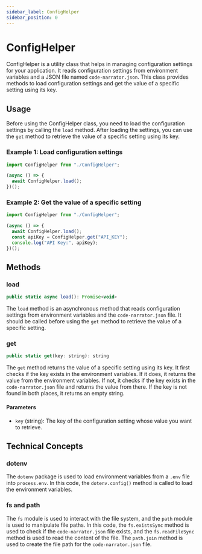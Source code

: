 ```yaml
---
sidebar_label: ConfigHelper
sidebar_position: 0
---
```

# ConfigHelper

ConfigHelper is a utility class that helps in managing configuration settings for your application. It reads configuration settings from environment variables and a JSON file named `code-narrator.json`. This class provides methods to load configuration settings and get the value of a specific setting using its key.

## Usage

Before using the ConfigHelper class, you need to load the configuration settings by calling the `load` method. After loading the settings, you can use the `get` method to retrieve the value of a specific setting using its key.

### Example 1: Load configuration settings

```javascript
import ConfigHelper from "./ConfigHelper";

(async () => {
  await ConfigHelper.load();
})();
```

### Example 2: Get the value of a specific setting

```javascript
import ConfigHelper from "./ConfigHelper";

(async () => {
  await ConfigHelper.load();
  const apiKey = ConfigHelper.get("API_KEY");
  console.log("API Key:", apiKey);
})();
```

## Methods

### load

```javascript
public static async load(): Promise<void>
```

The `load` method is an asynchronous method that reads configuration settings from environment variables and the `code-narrator.json` file. It should be called before using the `get` method to retrieve the value of a specific setting.

### get

```javascript
public static get(key: string): string
```

The `get` method returns the value of a specific setting using its key. It first checks if the key exists in the environment variables. If it does, it returns the value from the environment variables. If not, it checks if the key exists in the `code-narrator.json` file and returns the value from there. If the key is not found in both places, it returns an empty string.

#### Parameters

- `key` (string): The key of the configuration setting whose value you want to retrieve.

## Technical Concepts

### dotenv

The `dotenv` package is used to load environment variables from a `.env` file into `process.env`. In this code, the `dotenv.config()` method is called to load the environment variables.

### fs and path

The `fs` module is used to interact with the file system, and the `path` module is used to manipulate file paths. In this code, the `fs.existsSync` method is used to check if the `code-narrator.json` file exists, and the `fs.readFileSync` method is used to read the content of the file. The `path.join` method is used to create the file path for the `code-narrator.json` file.